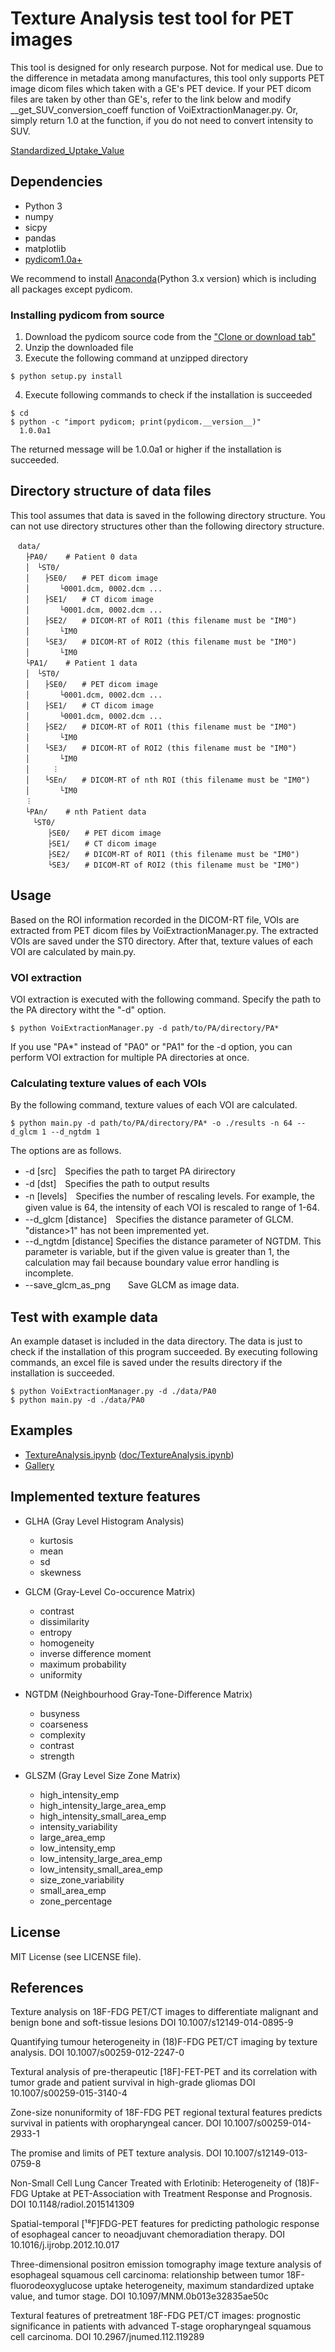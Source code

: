 # Texture Analysis test tool for PET images

This tool is designed for only research purpose. Not for medical use. 
Due to the difference in metadata among manufactures, this tool only supports PET image dicom files which taken with a GE's PET device.
If your PET dicom files are taken by other than GE's, refer to the link below and modify \_\_get\_SUV\_conversion\_coeff function of VoiExtractionManager.py.
Or, simply return 1.0 at the function, if you do not need to convert intensity to SUV.

[Standardized_Uptake_Value](http://qibawiki.rsna.org/index.php/Standardized_Uptake_Value_\(SUV\))


## Dependencies
* Python 3
* numpy
* sicpy 
* pandas 
* matplotlib 
* [pydicom1.0a+](https://github.com/pydicom/pydicom)

We recommend to install [Anaconda](https://www.continuum.io/downloads)(Python 3.x version) which is including all packages except pydicom.

### Installing pydicom from source
1. Download the pydicom source code from the ["Clone or download tab"](https://github.com/pydicom/pydicom)
2. Unzip the downloaded file
3. Execute the following command at unzipped  directory
```shell-session
$ python setup.py install
```
4. Execute following commands to check if the installation is succeeded
```shell-session
$ cd
$ python -c "import pydicom; print(pydicom.__version__)"
  1.0.0a1
```
The returned message will be 1.0.0a1 or higher if the installation is succeeded.

## Directory structure of data files
This tool assumes that data is saved in the following directory structure.
You can not use directory structures other than the following directory structure.

```
　data/
　　├PA0/    # Patient 0 data
　　│　└ST0/
　　│　　├SE0/　　# PET dicom image
　　│　　　　└0001.dcm, 0002.dcm ...
　　│　　├SE1/　　# CT dicom image
　　│　　　　└0001.dcm, 0002.dcm ...
　　│　　├SE2/　　# DICOM-RT of ROI1 (this filename must be "IM0")
　　│　　　　└IM0
　　│　　└SE3/　　# DICOM-RT of ROI2 (this filename must be "IM0")
　　│　　　　└IM0
　　└PA1/    # Patient 1 data
　　│　└ST0/
　　│　　├SE0/　　# PET dicom image
　　│　　　　└0001.dcm, 0002.dcm ...
　　│　　├SE1/　　# CT dicom image
　　│　　　　└0001.dcm, 0002.dcm ...
　　│　　├SE2/　　# DICOM-RT of ROI1 (this filename must be "IM0")
　　│　　　　└IM0
　　│　　└SE3/　　# DICOM-RT of ROI2 (this filename must be "IM0")
　　│　　　　└IM0
　　│　　　︙
　　│　　└SEn/　　# DICOM-RT of nth ROI (this filename must be "IM0")
　　│　　　　└IM0
　　︙
　　└PAn/    # nth Patient data
　　　└ST0/
　　　　　├SE0/　　# PET dicom image
　　　　　├SE1/　　# CT dicom image
　　　　　├SE2/　　# DICOM-RT of ROI1 (this filename must be "IM0")
　　　　　└SE3/　　# DICOM-RT of ROI2 (this filename must be "IM0")
```

## Usage
Based on the ROI information recorded in the DICOM-RT file, VOIs are extracted from PET dicom files by VoiExtractionManager.py. The extracted VOIs are saved under the ST0 directory. After that, texture values of each VOI are calculated by main.py.

### VOI extraction
VOI extraction is executed with the following command. Specify the path to the PA directory witht the "-d" option.
```shell-session
$ python VoiExtractionManager.py -d path/to/PA/directory/PA*
```
If you use "PA*" instead of "PA0" or "PA1" for the -d option, you can perform VOI extraction for multiple PA directories at once.

### Calculating texture values of each VOIs
By the following command, texture values of each VOI are calculated.
```shell-session
$ python main.py -d path/to/PA/directory/PA* -o ./results -n 64 --d_glcm 1 --d_ngtdm 1
```
The options are as follows.
* -d [src]　Specifies the path to target PA dirirectory
* -d [dst]　Specifies the path to output results
* -n [levels]　Specifies the number of rescaling levels. For example, the given value is 64, the intensity of each VOI is rescaled to range of 1-64. 
* --d_glcm [distance]　Specifies the distance parameter of GLCM. "distance>1" has not been impremented yet. 
* --d_ngtdm [distance] Specifies the distance parameter of NGTDM. This parameter is variable, but if the given value is greater than 1, the calculation may fail because boundary value error handling is incomplete.
* --save_glcm_as_png　　Save GLCM as image data.


## Test with example data
An example dataset is included in the data directory.
The data is just to check if the installation of this program succeeded.
By executing following commands, an excel file is saved under the results directory if the installation is succeeded.
```shell-session
$ python VoiExtractionManager.py -d ./data/PA0
$ python main.py -d ./data/PA0
```

## Examples
* [TextureAnalysis.ipynb](http://nbviewer.jupyter.org/github/shinaji/texture_analysis/blob/master/doc/TextureAnalysis.ipynb) ([doc/TextureAnalysis.ipynb](https://github.com/shinaji/texture_analysis/blob/master/doc/TextureAnalysis.ipynb))
* [Gallery](https://github.com/shinaji/texture_analysis/blob/master/doc/Gallery.md)

## Implemented texture features
* GLHA (Gray Level Histogram Analysis)			
    * kurtosis
    * mean
    * sd
    * skewness
    
* GLCM (Gray-Level Co-occurence Matrix)
    * contrast	
    * dissimilarity
    * entropy
    * homogeneity
    * inverse difference moment
    * maximum probability
    * uniformity
    
* NGTDM (Neighbourhood Gray-Tone-Difference Matrix)
    * busyness	
    * coarseness	
    * complexity	
    * contrast	
    * strength
    
* GLSZM (Gray Level Size Zone Matrix)
    * high_intensity_emp
    * high_intensity_large_area_emp
    * high_intensity_small_area_emp
    * intensity_variability	
    * large_area_emp
    * low_intensity_emp
    * low_intensity_large_area_emp
    * low_intensity_small_area_emp
    * size_zone_variability	
    * small_area_emp
    * zone_percentage
    

## License
MIT License (see LICENSE file).


## References
Texture analysis on 18F-FDG PET/CT images to differentiate malignant and benign bone and soft-tissue lesions
DOI 10.1007/s12149-014-0895-9

Quantifying tumour heterogeneity in (18)F-FDG PET/CT imaging by texture analysis.
DOI 10.1007/s00259-012-2247-0

Textural analysis of pre-therapeutic \[18F\]-FET-PET and its correlation with tumor grade and patient survival in high-grade gliomas
DOI 10.1007/s00259-015-3140-4

Zone-size nonuniformity of 18F-FDG PET regional textural features predicts survival in patients with oropharyngeal cancer.
DOI 10.1007/s00259-014-2933-1

The promise and limits of PET texture analysis.
DOI 10.1007/s12149-013-0759-8

Non-Small Cell Lung Cancer Treated with Erlotinib: Heterogeneity of (18)F-FDG Uptake at PET-Association with Treatment Response and Prognosis.
DOI 10.1148/radiol.2015141309

Spatial-temporal \[¹⁸F\]FDG-PET features for predicting pathologic response of esophageal cancer to neoadjuvant chemoradiation therapy.
DOI 10.1016/j.ijrobp.2012.10.017

Three-dimensional positron emission tomography image texture analysis of esophageal squamous cell carcinoma: relationship between tumor 18F-fluorodeoxyglucose uptake heterogeneity, maximum standardized uptake value, and tumor stage.
DOI 10.1097/MNM.0b013e32835ae50c

Textural features of pretreatment 18F-FDG PET/CT images: prognostic significance in patients with advanced T-stage oropharyngeal squamous cell carcinoma.
DOI 10.2967/jnumed.112.119289
